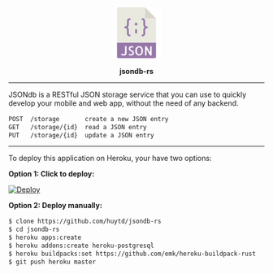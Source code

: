 <p align="center"><img src="logo.svg" width="100px;" height="100px" /></p>
<p align="center"><b>jsondb-rs</b></p>

---

JSONdb is a RESTful JSON storage service that you can
use to quickly develop your mobile and web app, without
the need of any backend.

```
POST  /storage       create a new JSON entry
GET   /storage/{id}  read a JSON entry
PUT   /storage/{id}  update a JSON entry
```

---

To deploy this application on Heroku, your have two options:

**Option 1: Click to deploy:**

[![Deploy](https://www.herokucdn.com/deploy/button.svg)](https://heroku.com/deploy)

**Option 2: Deploy manually:**

```
$ clone https://github.com/huytd/jsondb-rs
$ cd jsondb-rs
$ heroku apps:create
$ heroku addons:create heroku-postgresql
$ heroku buildpacks:set https://github.com/emk/heroku-buildpack-rust
$ git push heroku master
```